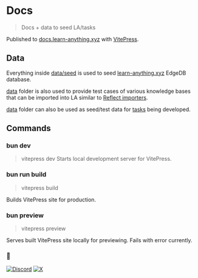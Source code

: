 # Docs

> Docs + data to seed LA/tasks

Published to [docs.learn-anything.xyz](https://docs.learn-anything.xyz) with [VitePress](https://vitepress.dev/).

## Data

Everything inside [data/seed](data/seed) is used to seed [learn-anything.xyz](https://github.com/learn-anything/learn-anything.xyz) EdgeDB database.

[data](data) folder is also used to provide test cases of various knowledge bases that can be imported into LA similar to [Reflect importers](https://github.com/team-reflect/reflect-import).

[data](data) folder can also be used as seed/test data for [tasks](https://github.com/learn-anything/tasks) being developed.

## Commands

### bun dev

> vitepress dev
> Starts local development server for VitePress.

### bun run build

> vitepress build

Builds VitePress site for production.

### bun preview

> vitepress preview

Serves built VitePress site locally for previewing. Fails with error currently.

### 🖤

[![Discord](https://img.shields.io/badge/Discord-100000?style=flat&logo=discord&logoColor=white&labelColor=black&color=black)](https://discord.com/invite/bxtD8x6aNF) [![X](https://img.shields.io/badge/learnanything-100000?logo=X&color=black)](https://twitter.com/learnanything_)
